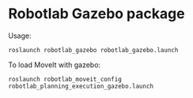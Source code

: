 # Robotlab Gazebo package

Usage:

```roslaunch robotlab_gazebo robotlab_gazebo.launch``` 

To load MoveIt with gazebo: 

```roslaunch robotlab_moveit_config robotlab_planning_execution_gazebo.launch```


